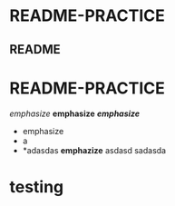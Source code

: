 # README-PRACTICE
## README
# README-PRACTICE
*emphasize*
**emphasize**
***emphasize***
* emphasize
* a
* *adasdas
****emphazize****
asdasd sadasda
# testing
